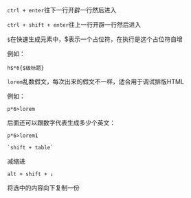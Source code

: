 `ctrl + enter`往下一行开辟一行然后进入

`ctrl + shift + enter`往上一行开辟一行然后进入

`$`在快速生成元素中，$表示一个占位符，在执行是这个占位符自增

例如：

```
h$*6{$级标题}
```

`lorem`乱数假文，每次出来的假文不一样，适合用于调试排版HTML

例如：

```
p*6>lorem
```

后面还可以跟数字代表生成多少个英文：

```
p*6>lorem1
```

```
`shift + table`
```

减缩进

```
alt + shift + ↓
```

将选中的内容向下复制一份

